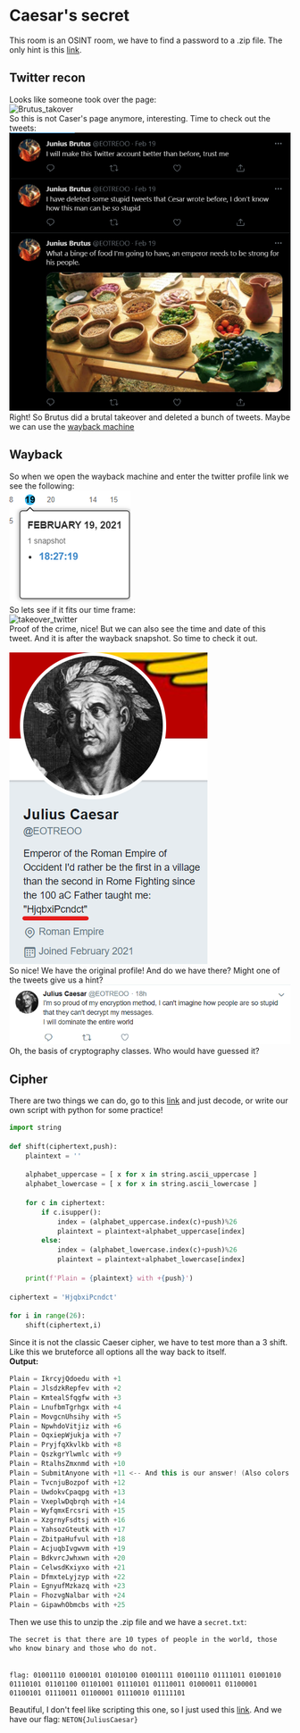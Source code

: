 # Caesar's secret

This room is an OSINT room, we have to find a password to a .zip file. The only hint is this [link](https://twitter.com/EOTREOO).

## Twitter recon

Looks like someone took over the page:</br>
![Brutus_takover](./Brutus_takover.png)</br>
So this is not Caser's page anymore, interesting. Time to check out the tweets:</br>
![twitter_hint](./twitter_hint.png)</br>
Right! So Brutus did a brutal takeover and deleted a bunch of tweets. Maybe we can use the [wayback machine](https://archive.org/)

## Wayback

So when we open the wayback machine and enter the twitter profile link we see the following:</br>
![wayback](./wayback.png)</br>
So lets see if it fits our time frame:</br>
![takeover_twitter](./takeover_twitter.png)</br>
Proof of the crime, nice! But we can also see the time and date of this tweet. And it is after the wayback snapshot. So time to check it out.</br>
</br>
![julius](./julius.png)</br>
So nice! We have the original profile! And do we have there? Might one of the tweets give us a hint?</br>
![cipher](./cipher.png)</br>
Oh, the basis of cryptography classes. Who would have guessed it?

## Cipher

There are two things we can do, go to this [link](https://www.dcode.fr/caesar-cipher) and just decode, or write our own script with python for some practice!
```py
import string

def shift(ciphertext,push):
	plaintext = ''
	
	alphabet_uppercase = [ x for x in string.ascii_uppercase ]
	alphabet_lowercase = [ x for x in string.ascii_lowercase ]
	
	for c in ciphertext:
		if c.isupper():
			index = (alphabet_uppercase.index(c)+push)%26
			plaintext = plaintext+alphabet_uppercase[index]
		else:
			index = (alphabet_lowercase.index(c)+push)%26
			plaintext = plaintext+alphabet_lowercase[index]
	
	print(f'Plain = {plaintext} with +{push}')

ciphertext = 'HjqbxiPcndct'

for i in range(26):
	shift(ciphertext,i)
```
Since it is not the classic Caeser cipher, we have to test more than a 3 shift. Like this we bruteforce all options all the way back to itself.</br>
**Output:**</br>
```Java
Plain = IkrcyjQdoedu with +1
Plain = JlsdzkRepfev with +2
Plain = KmtealSfqgfw with +3
Plain = LnufbmTgrhgx with +4
Plain = MovgcnUhsihy with +5
Plain = NpwhdoVitjiz with +6
Plain = OqxiepWjukja with +7
Plain = PryjfqXkvlkb with +8
Plain = QszkgrYlwmlc with +9
Plain = RtalhsZmxnmd with +10
Plain = SubmitAnyone with +11 <-- And this is our answer! (Also colors!)
Plain = TvcnjuBozpof with +12
Plain = UwdokvCpaqpg with +13
Plain = VxeplwDqbrqh with +14
Plain = WyfqmxErcsri with +15
Plain = XzgrnyFsdtsj with +16
Plain = YahsozGteutk with +17
Plain = ZbitpaHufvul with +18
Plain = AcjuqbIvgwvm with +19
Plain = BdkvrcJwhxwn with +20
Plain = CelwsdKxiyxo with +21
Plain = DfmxteLyjzyp with +22
Plain = EgnyufMzkazq with +23
Plain = FhozvgNalbar with +24
Plain = GipawhObmcbs with +25
```
Then we use this to unzip the .zip file and we have a `secret.txt`:
```
The secret is that there are 10 types of people in the world, those who know binary and those who do not.


flag: 01001110 01000101 01010100 01001111 01001110 01111011 01001010 01110101 01101100 01101001 01110101 01110011 01000011 01100001 01100101 01110011 01100001 01110010 01111101
```
Beautiful, I don't feel like scripting this one, so I just used this [link](https://binarytotext.net/). And we have our flag: `NETON{JuliusCaesar}`
